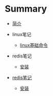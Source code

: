 # Summary

* [简介](README.md)

* linux笔记
    * [linux基础命令](commond.md)
* redis笔记
    * [安装](安装.md)

* [redis笔记](redis-bi-ji/README.md)
  * [安装](redis-bi-ji/an-zhuang.md)
